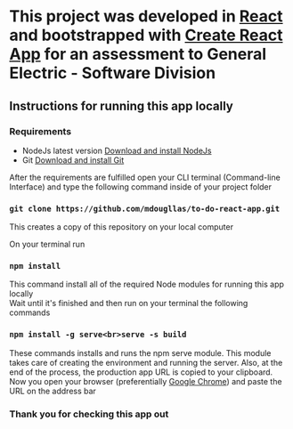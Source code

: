 # This project was developed in [React](https://reactjs.org/) and bootstrapped with [Create React App](https://github.com/facebook/create-react-app) for an assessment to General Electric - Software Division

## Instructions for running this app locally

### Requirements

- NodeJs latest version [Download and install NodeJs](https://nodejs.org/en/download/)
- Git [Download and install Git](https://git-scm.com/downloads)

After the requirements are fulfilled open your CLI terminal (Command-line Interface) and type the following command inside of your project folder

### `git clone https://github.com/mdougllas/to-do-react-app.git`

This creates a copy of this repository on your local computer<br>

On your terminal run

### `npm install`

This command install all of the required Node modules for running this app locally<br>
Wait until it's finished and then run on your terminal the following commands

### `npm install -g serve<br>serve -s build`

These commands installs and runs the npm serve module. This module takes care of creating the environment and running the server. Also, at the end of the process, the production app URL is copied to your clipboard.<br>
Now you open your browser (preferentially [Google Chrome](https://www.google.com/chrome/)) and paste the URL on the address bar

### Thank you for checking this app out

